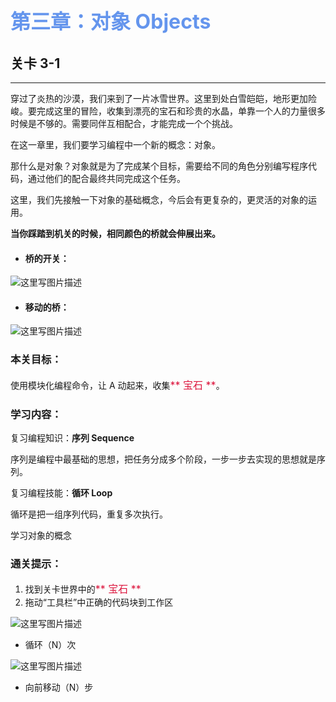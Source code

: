 # <font color=#6495ED size=6>第三章：对象 Objects</font>
## 关卡 3-1

------
穿过了炎热的沙漠，我们来到了一片冰雪世界。这里到处白雪皑皑，地形更加险峻。要完成这里的冒险，收集到漂亮的宝石和珍贵的水晶，单靠一个人的力量很多时候是不够的。需要同伴互相配合，才能完成一个个挑战。

在这一章里，我们要学习编程中一个新的概念：对象。

那什么是对象？对象就是为了完成某个目标，需要给不同的角色分别编写程序代码，通过他们的配合最终共同完成这个任务。

这里，我们先接触一下对象的基础概念，今后会有更复杂的，更灵活的对象的运用。

**当你踩踏到机关的时候，相同颜色的桥就会伸展出来。**

 - #### 桥的开关：
 ![这里写图片描述](scene/image/floor_switch.png)
 
 - #### 移动的桥：
 ![这里写图片描述](scene/image/floor_open.png)

### 本关目标：
使用模块化编程命令，让 A 动起来，收集<font color=#DC143C size=3>** 宝石 **</font>。

### 学习内容：
复习编程知识：**序列 Sequence**

序列是编程中最基础的思想，把任务分成多个阶段，一步一步去实现的思想就是序列。

复习编程技能：**循环 Loop**

循环是把一组序列代码，重复多次执行。

学习对象的概念

### 通关提示：
1. 找到关卡世界中的<font color=#DC143C size=3>** 宝石 **</font>
2. 拖动“工具栏”中正确的代码块到工作区
 
 ![这里写图片描述](scene/image/repeat_times.png)
 - 循环（N）次
 
 ![这里写图片描述](scene/image/move_forward.png)
 - 向前移动（N）步
  